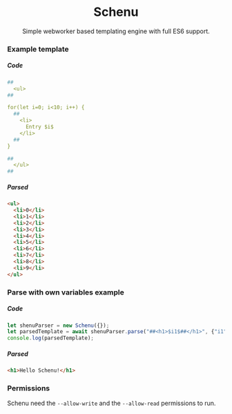 <div align="center">

# Schenu

Simple webworker based templating engine with full ES6 support.

</div>


### Example template
##### Code

```yaml
##
  <ul>
##

for(let i=0; i<10; i++) {
  ##
    <li>
      Entry $i$
    </li>
  ##
}

##
  </ul>
##
```

##### Parsed

```html
<ul>
  <li>0</li>
  <li>1</li>
  <li>2</li>
  <li>3</li>
  <li>4</li>
  <li>5</li>
  <li>6</li>
  <li>7</li>
  <li>8</li>
  <li>9</li>
</ul>
```


### Parse with own variables example
##### Code

```js
let shenuParser = new Schenu({});
let parsedTemplate = await shenuParser.parse("##<h1>$i1$##</h1>", {"i1": "Hello Schenu!"});
console.log(parsedTemplate);
```

##### Parsed

```html
<h1>Hello Schenu!</h1>
```

### Permissions

Schenu need the `--allow-write` and the `--allow-read` permissions to run.
